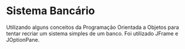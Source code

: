 # Sistema Bancário

Utilizando alguns conceitos da Programação Orientada a Objetos para tentar recriar um sistema simples de um banco. Foi utilizado JFrame e JOptionPane.



